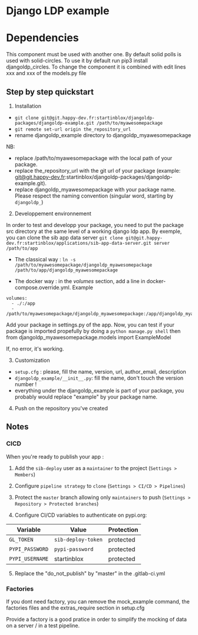 # Django LDP example

# Dependencies 
This component must be used with another one. By default solid polls is used with solid-circles. 
To use it by default run pip3 install djangoldp_circles. 
To change the component it is combined with edit lines xxx and xxx of the models.py file


## Step by step quickstart

1. Installation
- `git clone git@git.happy-dev.fr:startinblox/djangoldp-packages/djangoldp-example.git /path/to/myawesomepackage`
- `git remote set-url origin the_repository_url`
- rename djangoldp_example directory to djangoldp_myawesomepackage

NB:
- replace /path/to/myawesomepackage with the local path of your package.
- replace the_repository_url with the git url of your package (example: git@git.happy-dev.fr:startinblox/djangoldp-packages/djangoldp-example.git).
- replace djangoldp_myawesomepackage with your package name. Please respect the naming convention (singular word, starting by `djangoldp_`)

2. Developpement environnement

In order to test and developp your package, you need to put the package src directory at the same level of a working django ldp app. By exemple, you can clone the sib app data server
`git clone git@git.happy-dev.fr:startinblox/applications/sib-app-data-server.git server /path/to/app`

- The classical way :
`ln -s /path/to/myawesomepackage/djangoldp_myawesomepackage /path/to/app/djangoldp_myawesomepackage`

- The docker way : in the *volumes* section, add a line in docker-compose.override.yml. Example
```
volumes:
  - ./:/app
  - /path/to/myawesomepackage/djangoldp_myawesomepackage:/app/djangoldp_myawesomepackage
```

Add your package in settings.py of the app. Now, you can test if your package is imported propefully by doing a
`python manage.py shell` then
from djangoldp_myawesomepackage.models import ExampleModel

If, no error, it's working.

3. Customization
- `setup.cfg` : please, fill the name, version, url, author_email, description
- `djangoldp_example/__init__.py`: fill the name, don't touch the version number !
- everything under the djangoldp_example is part of your package, you probably would replace "example" by your package name.

4. Push on the repository you've created

## Notes

### CICD
When you're ready to publish your app :
1. Add the `sib-deploy` user as a `maintainer` to the project (`Settings > Members`)

2. Configure `pipeline strategy` to `clone` (`Settings > CI/CD > Pipelines`)

3. Protect the `master` branch allowing only `maintainers` to push (`Settings > Repository > Protected branches`)

4. Configure CI/CD variables to authenticate on pypi.org:

Variable        | Value              | Protection
----------------|--------------------|-----------
`GL_TOKEN`      | `sib-deploy-token` | protected
`PYPI_PASSWORD` | `pypi-password`    | protected
`PYPI_USERNAME` | startinblox        | protected

5. Replace the "do_not_publish" by "master" in the .gitlab-ci.yml

### Factories
If you dont need factory, you can remove the mock_example command, the factories files and the extras_require section in setup.cfg

Provide a factory is a good pratice in order to simplify the mocking of data on a server / in a test pipeline.
